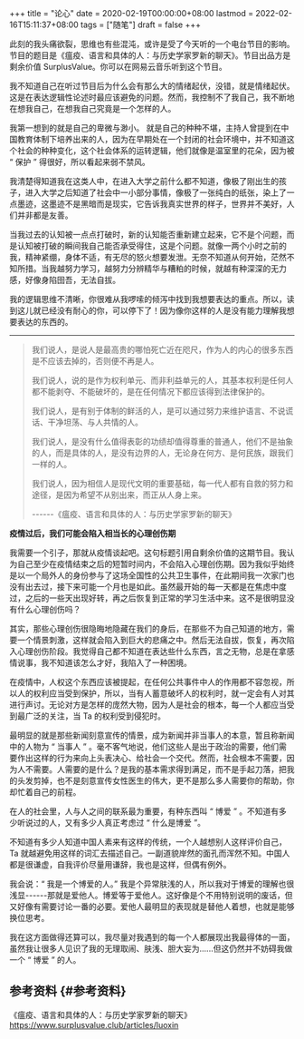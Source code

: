 +++
title = "论心"
date = 2020-02-19T00:00:00+08:00
lastmod = 2022-02-16T15:11:37+08:00
tags = ["随笔"]
draft = false
+++

此刻的我头痛欲裂，思维也有些混沌，或许是受了今天听的一个电台节目的影响。节目的题目是《瘟疫、语言和具体的人：与历史学家罗新的聊天》。节目出品方是剩余价值 SurplusValue。你可以在网易云音乐听到这个节目。

我不知道自己在听过节目后为什么会有那么大的情绪起伏，没错，就是情绪起伏。这是在表达逻辑性论述时最应该避免的问题。然而，我控制不了我自己，我不断地在想我自己，在想我自己究竟是一个怎样的人。

我第一想到的就是自己的卑微与渺小。
就是自己的种种不堪，主持人曾提到在中国教育体制下培养出来的人，因为在早期处在一个封闭的社会环境中，并不知道这个社会的种种变化，这个社会体系的运转逻辑，他们就像是温室里的花朵，因为被
“ 保护 ” 得很好，所以看起来弱不禁风。

我清楚得知道我在这类人中，在进入大学之前什么都不知道，像极了刚出生的孩子，进入大学之后知道了社会中一小部分事情，像极了一张纯白的纸张，染上了一点墨迹，这墨迹不是黑暗而是现实，它告诉我真实世界的样子，世界并不美好，人们并非都是友善。

当我过去的认知被一点点打破时，新的认知能否重新建立起来，它不是个问题，而是认知被打破的瞬间我自己能否承受得住，这是个问题。就像一两个小时之前的我，精神紧绷，身体不适，有无尽的怒火想要发泄。无奈不知道从何开始，茫然不知所措。当我越努力学习，越努力分辨精华与糟粕的时候，就越有种深深的无力感，好像身陷囹吾，无法自拔。

我的逻辑思维不清晰，你很难从我啰嗦的倾泻中找到我想要表达的重点。所以，读到这儿就已经没有耐心的你，可以停下了！因为像你这样的人是没有能力理解我想要表达的东西的。

---

> 我们说人，是说人是最高贵的哪怕死亡近在咫尺，作为人的内心的很多东西是不应该去掉的，否则便不再是人。
>
> 我们说人，说的是作为权利单元、而非利益单元的人，其基本权利是任何人都不能剥夺、不能破坏的，是在任何情况下都应该得到法律保护的。
>
> 我们说人，是有别于体制的鲜活的人，是可以通过努力来维护语言、不说谎话、干净坦荡、与人共情的人。
>
> 我们说人，是没有什么值得表彰的功绩却值得尊重的普通人，他们不是抽象的人，而是具体的人，是没有边界的人，无论身在何方、是何民族，跟我们一样的人。
>
> 我们说人，因为相信人是现代文明的重要基础，每一代人都有自救的努力和途径，是因为希望不从别出来，而正从人身上来。
>
> ------《瘟疫、语言和具体的人：与历史学家罗新的聊天》

**疫情过后，我们可能会陷入相当长的心理创伤期**

我需要一个引子，那就从疫情谈起吧。这句标题引用自剩余价值的这期节目。我认为自己至少在疫情结束之后的短暂时间内，不会陷入心理创伤期。因为我似乎始终是以一个局外人的身份参与了这场全国性的公共卫生事件，在此期间我一次家门也没有出去过，接下来可能一个月也是如此。虽然最开始的每一天都是在焦虑中度过，之后的一些天出现好转，再之后恢复到正常的学习生活中来。这不是很明显没有什么心理创伤吗？

其实，那些心理创伤很隐晦地隐藏在我们的身后，在那些不为自己知道的地方，需要一个情景刺激，这样就会陷入到巨大的悲痛之中。然后无法自拔，恢复，再次陷入心理创伤阶段。我觉得自己都不知道在表达些什么东西，言之无物，总是在拿感情说事，我不知道该怎么才好，我陷入了一种困境。

在疫情中，人权这个东西应该被提起，在任何公共事件中人的作用都不容忽视，所以人的权利应当受到保护，所以，当有人蓄意破坏人的权利时，就一定会有人对其进行声讨。无论对方是怎样的庞然大物，因为人是社会的根本，每一个人都应当受到最广泛的关注，当
Ta 的权利受到侵犯时。

最明显的就是那些新闻刻意宣传的情景，成为新闻并非当事人的本意，暂且称新闻中的人物为
“ 当事人 ”
。毫不客气地说，他们这些人是出于政治的需要，他们需要作出这样的行为来向上头表决心、给社会一个交代。然而，社会根本不需要，因为人不需要。人需要的是什么？是我的基本需求得到满足，而不是手起刀落，把我的头发剪掉，也不是刻意宣传女性医生的伟大，更不是那么多人需要你的帮助，你却忙着自己的前程。

在人的社会里，人与人之间的联系最为重要，有种东西叫 “ 博爱 ”
。不知道有多少听说过的人，又有多少人真正考虑过 “ 什么是博爱 ”。

不知道有多少人知道中国人素来有这样的传统，一个人越想别人这样评价自己，Ta
就越避免用这样的词汇去描述自己。一副道貌岸然的面孔而浑然不知。中国人都是很谦虚，自我评价尽量用谦辞，我也是这样，但偶有例外。

我会说：“ 我是一个博爱的人。”
我是个异常肤浅的人，所以我对于博爱的理解也很浅显------那就是爱他人。博爱等于爱他人。这好像是个不用特别说明的废话，但又好像有需要讨论一番的必要。爱他人最明显的表现就是替他人着想，也就是能够换位思考。

我在这方面做得还算可以，我尽量对我遇到的每一个人都展现出我最得体的一面，虽然我让很多人见识了我的无理取闹、肤浅、胆大妄为......但这仍然并不妨碍我做一个
“ 博爱 ” 的人。


## 参考资料 {#参考资料}

《瘟疫、语言和具体的人：与历史学家罗新的聊天》<https://www.surplusvalue.club/articles/luoxin>
